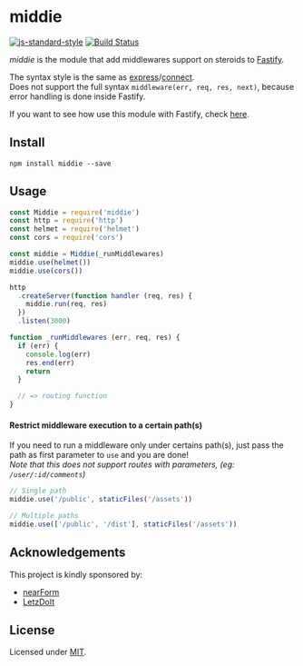 # middie

[![js-standard-style](https://img.shields.io/badge/code%20style-standard-brightgreen.svg?style=flat)](http://standardjs.com/) [![Build Status](https://travis-ci.org/fastify/middie.svg?branch=master)](https://travis-ci.org/fastify/middie)

*middie* is the module that add middlewares support on steroids to [Fastify](https://www.npmjs.com/package/fastify).

The syntax style is the same as [express](http://npm.im/express)/[connect](https://www.npmjs.com/package/connect).  
Does not support the full syntax `middleware(err, req, res, next)`, because error handling is done inside Fastify.

If you want to see how use this module with Fastify, check [here](https://github.com/fastify/fastify/#fastifyusemiddlewarereq-res-next).

## Install

```
npm install middie --save
```
<a name="usage"></a>
## Usage
```js
const Middie = require('middie')
const http = require('http')
const helmet = require('helmet')
const cors = require('cors')

const middie = Middie(_runMiddlewares)
middie.use(helmet())
middie.use(cors())

http
  .createServer(function handler (req, res) {
    middie.run(req, res)
  })
  .listen(3000)

function _runMiddlewares (err, req, res) {
  if (err) {
    console.log(err)
    res.end(err)
    return
  }

  // => routing function
}
```

<a name="restrict-usage"></a>
#### Restrict middleware execution to a certain path(s)
If you need to run a middleware only under certains path(s), just pass the path as first parameter to `use` and you are done!  
*Note that this does not support routes with parameters, (eg: `/user/:id/comments`)*
```js
// Single path
middie.use('/public', staticFiles('/assets'))

// Multiple paths
middie.use(['/public', '/dist'], staticFiles('/assets'))

```

## Acknowledgements

This project is kindly sponsored by:
- [nearForm](http://nearform.com)
- [LetzDoIt](http://www.letzdoitapp.com/)


## License

Licensed under [MIT](./LICENSE).
